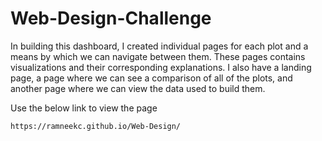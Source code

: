 # Web-Design-Challenge

In building this dashboard, I created individual pages for each plot and a means by which we can navigate between them. These pages contains visualizations and their corresponding explanations. I also have a landing page, a page where we can see a comparison of all of the plots, and another page where we can view the data used to build them.

Use the below link to view the page
```
https://ramneekc.github.io/Web-Design/
```
